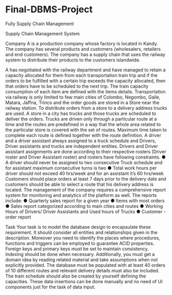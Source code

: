 # Final-DBMS-Project
Fully Supply Chain Management 


Supply Chain Management System 

Company A is a production company whose factory is located in Kandy. The company has 
several products and customers (wholesalers, retailers and end customers). The company 
has a supply chain that uses the railway system to distribute their products to the customers 
islandwide. 

A has negotiated with the railway department and have managed to retain a capacity allocated 
for them from each transportation train trip and if the orders to be fulfilled with a certain trip 
exceeds the capacity allocated, then that orders have to be scheduled to the next trip. The 
train capacity consumption of each item are defined with the items details. Transportation via 
railway is only limited to few main cities of Colombo, Negombo, Galle, Matara, Jaffna, Trinco 
and the order goods are stored in a Store near the railway station. 
To distribute orders from a store to a delivery address trucks are used. A store in a city has 
trucks and those trucks are scheduled to deliver the orders. Trucks are driven only through a 
particular route at a time and the routes are predefined in a way that the whole area related to 
the particular store is covered with the set of routes. Maximum time taken to complete each 
route is defined together with the route definition. 
A driver and a driver assistant always assigned to a truck schedule and Drivers, Driver 
assistants and trucks are independent entities. Drivers and Driver assistant assignments are 
done according to their respective rosters (Driver roster and Driver Assistant roster) and 
rosters have following constraints. 
● A driver should never be assigned to two consecutive Truck schedule and for assistant maximum consecutive turns is two 
● Total work hours per driver should not exceed 40 hrs/week and for an assistant it’s 60 hrs/week 
Customers should place orders at least 7 days prior to the delivery date and customers should 
be able to select a route that his delivery address is located. 
The management of the company requires a comprehensive report system for monitoring and 
analytics of the platform as well. The reports include: 
● Quarterly sales report for a given year 
● Items with most orders 
● Sales report categorized according to main cities and routes 
● Working Hours of Drivers/ Driver Assistants and Used hours of Trucks 
● Customer - order report 


Task 
Your task is to model the database design to encapsulate these requirement. It should 
consider all entities and relationships given in the description. Moreover you need to identify 
the places where procedures, functions and triggers can be employed to guarantee ACID 
properties. Foreign keys and primary keys must be set to maintain consistency. Indexing 
should be done when necessary. 
Additionally, you must get a domain idea by reading related material and take assumptions 
when not explicitly provided. The database must be populated with at least 40 orders of 10 
different routes and relevant delivery details must also be included. The train schedule should 
also be created by yourself defining the capacities. These data insertions can be done 
manually and no need of UI components just for the task of data input. 
